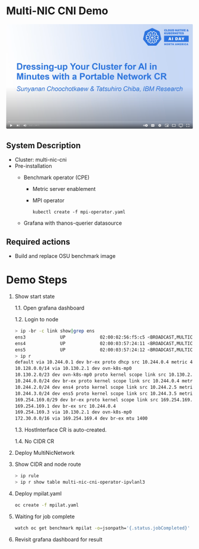 # Multi-NIC CNI Demo

[![Dressing-up Your Cluster for AI in Minutes with a Portable Network CR - Sunyanan Choochotkaew & Tatsuhiro Chiba, IBM Research](./img/cover.png)](https://youtu.be/Sj2nBKcOWlI?si=63uQ2-RuUHQivzwm)

## System Description
- Cluster: multi-nic-cni
- Pre-installation
    - Benchmark operator (CPE)
        - Metric server enablement
        - MPI operator
            
            ```
            kubectl create -f mpi-operator.yaml
            ```

    - Grafana with thanos-querier datasource

## Required actions
- Build and replace OSU benchmark image

# Demo Steps
1. Show start state
    
    1.1. Open grafana dashboard

    1.2. Login to node
        
    ```bash
    > ip -br -c link show|grep ens
    ens3             UP             02:00:02:56:f5:c5 <BROADCAST,MULTICAST,UP,LOWER_UP> 
    ens4             UP             02:00:03:57:24:11 <BROADCAST,MULTICAST,UP,LOWER_UP> 
    ens5             UP             02:00:03:57:24:12 <BROADCAST,MULTICAST,UP,LOWER_UP>
    > ip r
    default via 10.244.0.1 dev br-ex proto dhcp src 10.244.0.4 metric 48 
    10.128.0.0/14 via 10.130.2.1 dev ovn-k8s-mp0 
    10.130.2.0/23 dev ovn-k8s-mp0 proto kernel scope link src 10.130.2.2 
    10.244.0.0/24 dev br-ex proto kernel scope link src 10.244.0.4 metric 48 
    10.244.2.0/24 dev ens4 proto kernel scope link src 10.244.2.5 metric 101 
    10.244.3.0/24 dev ens5 proto kernel scope link src 10.244.3.5 metric 102 
    169.254.169.0/29 dev br-ex proto kernel scope link src 169.254.169.2 
    169.254.169.1 dev br-ex src 10.244.0.4 
    169.254.169.3 via 10.130.2.1 dev ovn-k8s-mp0 
    172.30.0.0/16 via 169.254.169.4 dev br-ex mtu 1400
    ```

    1.3. HostInterface CR is auto-created.

    1.4. No CIDR CR

2. Deploy MultiNicNetwork

3. Show CIDR and node route

    ```bash
    > ip rule
    > ip r show table multi-nic-cni-operator-ipvlanl3
    ```

2. Deploy mpilat.yaml

    ```bash
    oc create -f mpilat.yaml
    ```

3. Waiting for job complete
    
    ```bash
    watch oc get benchmark mpilat -o=jsonpath='{.status.jobCompleted}'
    ```
    
3. Revisit grafana dashboard for result